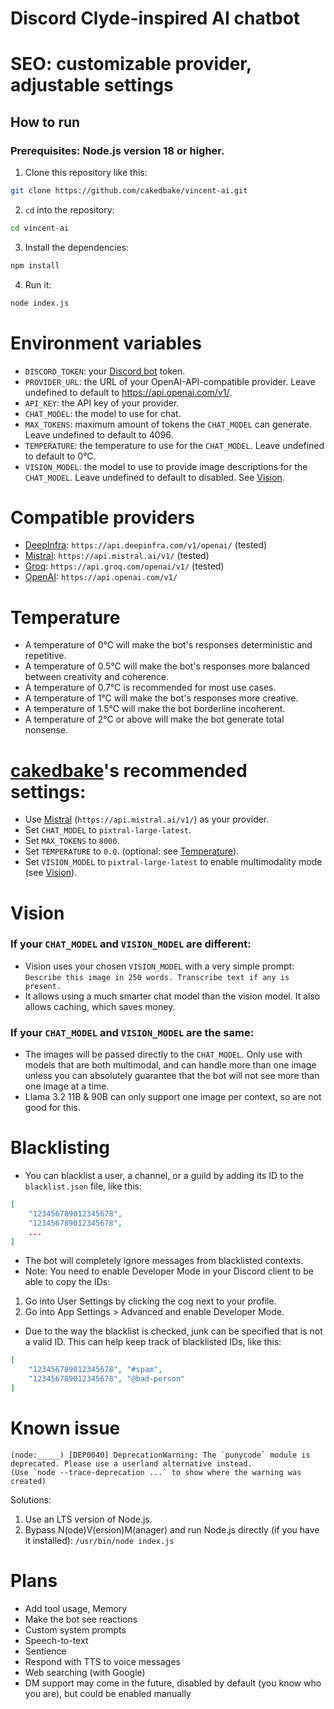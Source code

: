 # Discord Clyde-inspired AI chatbot
# SEO: customizable provider, adjustable settings

## How to run
### Prerequisites: Node.js version 18 or higher.
1. Clone this repository like this:
```bash
git clone https://github.com/cakedbake/vincent-ai.git
```
2. `cd` into the repository:
```bash
cd vincent-ai
```
3. Install the dependencies:
```bash
npm install
```
4. Run it:
```bash
node index.js
```

# Environment variables
- `DISCORD_TOKEN`: your [Discord bot](https://discord.com/developers/applications/) token.
- `PROVIDER_URL`: the URL of your OpenAI-API-compatible provider. Leave undefined to default to https://api.openai.com/v1/.
- `API_KEY`: the API key of your provider.
- `CHAT_MODEL`: the model to use for chat.
- `MAX_TOKENS`: maximum amount of tokens the `CHAT_MODEL` can generate. Leave undefined to default to 4096.
- `TEMPERATURE`: the temperature to use for the `CHAT_MODEL`. Leave undefined to default to 0°C.
- `VISION_MODEL`: the model to use to provide image descriptions for the `CHAT_MODEL`. Leave undefined to default to disabled. See [Vision](#vision).

# Compatible providers
- [DeepInfra](https://deepinfra.com/): `https://api.deepinfra.com/v1/openai/` (tested)
- [Mistral](https://mistral.ai/): `https://api.mistral.ai/v1/` (tested)
- [Groq](https://groq.com/): `https://api.groq.com/openai/v1/` (tested)
- [OpenAI](https://openai.com/): `https://api.openai.com/v1/`

# Temperature
- A temperature of 0°C will make the bot's responses deterministic and repetitive.
- A temperature of 0.5°C will make the bot's responses more balanced between creativity and coherence.
- A temperature of 0.7°C is recommended for most use cases.
- A temperature of 1°C will make the bot's responses more creative.
- A temperature of 1.5°C will make the bot borderline incoherent.
- A temperature of 2°C or above will make the bot generate total nonsense.

# [cakedbake](https://github.com/cakedbake)'s recommended settings:
- Use [Mistral](https://mistral.ai/) (`https://api.mistral.ai/v1/`) as your provider.
- Set `CHAT_MODEL` to `pixtral-large-latest`.
- Set `MAX_TOKENS` to `8000`.
- Set `TEMPERATURE` to `0.0`. (optional: see [Temperature](#temperature)).
- Set `VISION_MODEL` to `pixtral-large-latest` to enable multimodality mode (see [Vision](#vision)).

# Vision
### If your `CHAT_MODEL` and `VISION_MODEL` are different:
- Vision uses your chosen `VISION_MODEL` with a very simple prompt: `Describe this image in 250 words. Transcribe text if any is present.`
- It allows using a much smarter chat model than the vision model. It also allows caching, which saves money.
### If your `CHAT_MODEL` and `VISION_MODEL` are the same:
- The images will be passed directly to the `CHAT_MODEL`. Only use with models that are both multimodal, and can handle more than one image unless you can absolutely guarantee that the bot will not see more than one image at a time.
- Llama 3.2 11B & 90B can only support one image per context, so are not good for this.


# Blacklisting
- You can blacklist a user, a channel, or a guild by adding its ID to the `blacklist.json` file, like this:
```json
[
	"123456789012345678",
	"123456789012345678",
	...
]
```
- The bot will completely ignore messages from blacklisted contexts.
- Note: You need to enable Developer Mode in your Discord client to be able to copy the IDs:
1. Go into User Settings by clicking the cog next to your profile.
2. Go into App Settings > Advanced and enable Developer Mode.
- Due to the way the blacklist is checked, junk can be specified that is not a valid ID. This can help keep track of blacklisted IDs, like this:
```json
[
	"123456789012345678", "#spam",
	"123456789012345678", "@bad-person"
]
```

# Known issue
```
(node:_____) [DEP0040] DeprecationWarning: The `punycode` module is deprecated. Please use a userland alternative instead.
(Use `node --trace-deprecation ...` to show where the warning was created)
```
Solutions:
1. Use an LTS version of Node.js.
2. Bypass N(ode)V(ersion)M(anager) and run Node.js directly (if you have it installed): `/usr/bin/node index.js`

# Plans
- Add tool usage, Memory
- Make the bot see reactions
- Custom system prompts
- Speech-to-text
- Sentience
- Respond with TTS to voice messages
- Web searching (with Google)
- DM support may come in the future, disabled by default (you know who you are), but could be enabled manually
